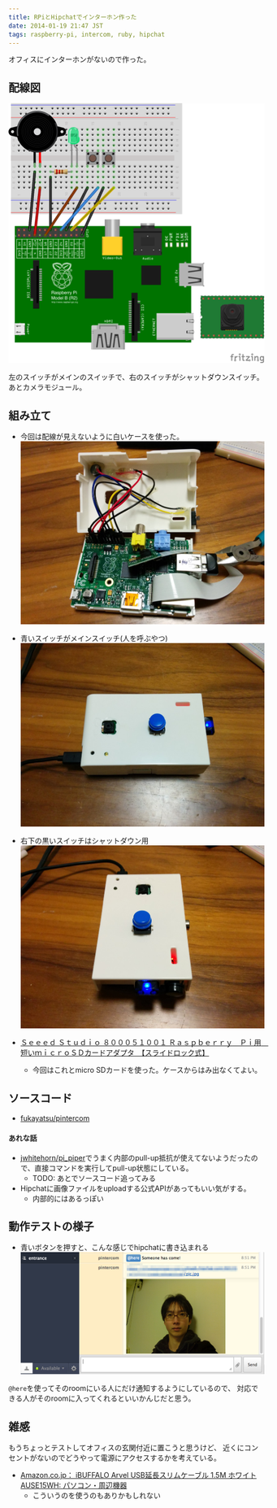 ```yaml
---
title: RPiとHipchatでインターホン作った
date: 2014-01-19 21:47 JST
tags: raspberry-pi, intercom, ruby, hipchat
---
```


オフィスにインターホンがないので作った。


## 配線図
![w50](/images/2014-01-19-1390133638_1.png)

左のスイッチがメインのスイッチで、右のスイッチがシャットダウンスイッチ。あとカメラモジュール。

## 組み立て
- 今回は配線が見えないように白いケースを使った。
![w50](/images/2014-01-19-1390133850_1.jpg)

- 青いスイッチがメインスイッチ(人を呼ぶやつ)
![w50](/images/2014-01-19-1390133971_1.jpg)

- 右下の黒いスイッチはシャットダウン用
![w50](/images/2014-01-19-1390134001_1.jpg)

- [Ｓｅｅｅｄ Ｓｔｕｄｉｏ ８０００５１００１ Ｒａｓｐｂｅｒｒｙ　Ｐｉ用　短いｍｉｃｒｏＳＤカードアダプタ　【スライドロック式】](http://www.sengoku.co.jp/mod/sgk_cart/detail.php?code=EEHD-4FUK)
    - 今回はこれとmicro SDカードを使った。ケースからはみ出なくてよい。

## ソースコード
- [fukayatsu/pintercom](https://github.com/fukayatsu/pintercom)

#### あれな話
- [jwhitehorn/pi_piper](https://github.com/jwhitehorn/pi_piper)でうまく内部のpull-up抵抗が使えてないようだったので、直接コマンドを実行してpull-up状態にしている。
    - TODO: あとでソースコード追ってみる
- Hipchatに画像ファイルをuploadする公式APIがあってもいい気がする。
    - 内部的にはあるっぽい

## 動作テストの様子
- 青いボタンを押すと、こんな感じでhipchatに書き込まれる
![w50](/images/2014-01-19-1390133726_1.png)

`@here`を使ってそのroomにいる人にだけ通知するようにしているので、
対応できる人がそのroomに入ってくれるといいかんじだと思う。

## 雑感
もうちょっとテストしてオフィスの玄関付近に置こうと思うけど、
近くにコンセントがないのでどうやって電源にアクセスするかを考えている。

- [Amazon.co.jp： iBUFFALO Arvel USB延長スリムケーブル 1.5M ホワイト AUSE15WH: パソコン・周辺機器](http://www.amazon.co.jp/iBUFFALO-Arvel-USB%E5%BB%B6%E9%95%B7%E3%82%B9%E3%83%AA%E3%83%A0%E3%82%B1%E3%83%BC%E3%83%96%E3%83%AB-%E3%83%9B%E3%83%AF%E3%82%A4%E3%83%88-AUSE20WH/dp/B000G2XTW8/ref=cm_lmf_tit_15)
    - こういうのを使うのもありかもしれない

